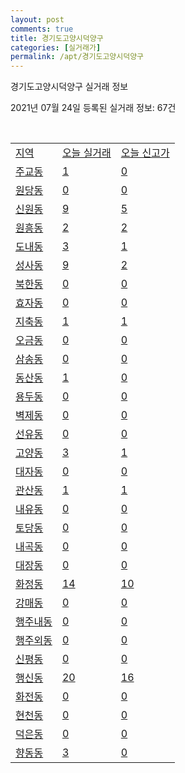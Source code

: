 ```yaml
---
layout: post
comments: true
title: 경기도고양시덕양구
categories: [실거래가]
permalink: /apt/경기도고양시덕양구
---
```


경기도고양시덕양구 실거래 정보

2021년 07월 24일 등록된 실거래 정보: 67건

<script type="text/javascript">
  google.charts.load('current', {'packages':['corechart']});
  google.charts.setOnLoadCallback(drawChart);

  function drawChart() {
    var data = google.visualization.arrayToDataTable([['거래일', '매매', '전월세', '전매'], ['19-10', 0, 0, 8], ['19-11', 0, 0, 13], ['19-12', 0, 0, 3], ['20-01', 0, 0, 2], ['20-02', 0, 0, 4], ['20-03', 0, 0, 1], ['20-04', 0, 0, 2], ['20-05', 0, 0, 2], ['20-06', 0, 0, 20], ['20-07', 205, 215, 15], ['20-08', 447, 581, 7], ['20-09', 387, 1020, 9], ['20-10', 473, 896, 1], ['20-11', 825, 805, 7], ['20-12', 1030, 652, 10], ['21-01', 592, 649, 9], ['21-02', 285, 707, 2], ['21-03', 288, 752, 1], ['21-04', 241, 621, 1], ['21-05', 354, 1224, 1], ['21-06', 292, 1176, 0], ['21-07', 147, 791, 0]]);

    var options = {
      title: '최근 1년간 유형별 거래량 추이',
      legend: { position: 'bottom' }
    };

    var chart = new google.visualization.LineChart(document.getElementById('columnchart_material'));
    chart.draw(data, (options));
  }
</script>

<div id="columnchart_material" style="width: 95%; margin-left: -35px"></div>
<br>
<table class="sortable">
  <tr>
    <td><a href="#">지역</a></td>
    <td><a href="#">오늘 실거래</a></td>
    <td><a href="#">오늘 신고가</a></td>
  </tr>

  
  <tr class="item">
    <td><a href="경기도고양시덕양구주교동">주교동</a></td>
    <td><a href="경기도고양시덕양구주교동">1</a></td>
    <td><a href="경기도고양시덕양구주교동">0</a></td>
  </tr>
    

  <tr class="item">
    <td><a href="경기도고양시덕양구원당동">원당동</a></td>
    <td><a href="경기도고양시덕양구원당동">0</a></td>
    <td><a href="경기도고양시덕양구원당동">0</a></td>
  </tr>
    

  <tr class="item">
    <td><a href="경기도고양시덕양구신원동">신원동</a></td>
    <td><a href="경기도고양시덕양구신원동">9</a></td>
    <td><a href="경기도고양시덕양구신원동">5</a></td>
  </tr>
    

  <tr class="item">
    <td><a href="경기도고양시덕양구원흥동">원흥동</a></td>
    <td><a href="경기도고양시덕양구원흥동">2</a></td>
    <td><a href="경기도고양시덕양구원흥동">2</a></td>
  </tr>
    

  <tr class="item">
    <td><a href="경기도고양시덕양구도내동">도내동</a></td>
    <td><a href="경기도고양시덕양구도내동">3</a></td>
    <td><a href="경기도고양시덕양구도내동">1</a></td>
  </tr>
    

  <tr class="item">
    <td><a href="경기도고양시덕양구성사동">성사동</a></td>
    <td><a href="경기도고양시덕양구성사동">9</a></td>
    <td><a href="경기도고양시덕양구성사동">2</a></td>
  </tr>
    

  <tr class="item">
    <td><a href="경기도고양시덕양구북한동">북한동</a></td>
    <td><a href="경기도고양시덕양구북한동">0</a></td>
    <td><a href="경기도고양시덕양구북한동">0</a></td>
  </tr>
    

  <tr class="item">
    <td><a href="경기도고양시덕양구효자동">효자동</a></td>
    <td><a href="경기도고양시덕양구효자동">0</a></td>
    <td><a href="경기도고양시덕양구효자동">0</a></td>
  </tr>
    

  <tr class="item">
    <td><a href="경기도고양시덕양구지축동">지축동</a></td>
    <td><a href="경기도고양시덕양구지축동">1</a></td>
    <td><a href="경기도고양시덕양구지축동">1</a></td>
  </tr>
    

  <tr class="item">
    <td><a href="경기도고양시덕양구오금동">오금동</a></td>
    <td><a href="경기도고양시덕양구오금동">0</a></td>
    <td><a href="경기도고양시덕양구오금동">0</a></td>
  </tr>
    

  <tr class="item">
    <td><a href="경기도고양시덕양구삼송동">삼송동</a></td>
    <td><a href="경기도고양시덕양구삼송동">0</a></td>
    <td><a href="경기도고양시덕양구삼송동">0</a></td>
  </tr>
    

  <tr class="item">
    <td><a href="경기도고양시덕양구동산동">동산동</a></td>
    <td><a href="경기도고양시덕양구동산동">1</a></td>
    <td><a href="경기도고양시덕양구동산동">0</a></td>
  </tr>
    

  <tr class="item">
    <td><a href="경기도고양시덕양구용두동">용두동</a></td>
    <td><a href="경기도고양시덕양구용두동">0</a></td>
    <td><a href="경기도고양시덕양구용두동">0</a></td>
  </tr>
    

  <tr class="item">
    <td><a href="경기도고양시덕양구벽제동">벽제동</a></td>
    <td><a href="경기도고양시덕양구벽제동">0</a></td>
    <td><a href="경기도고양시덕양구벽제동">0</a></td>
  </tr>
    

  <tr class="item">
    <td><a href="경기도고양시덕양구선유동">선유동</a></td>
    <td><a href="경기도고양시덕양구선유동">0</a></td>
    <td><a href="경기도고양시덕양구선유동">0</a></td>
  </tr>
    

  <tr class="item">
    <td><a href="경기도고양시덕양구고양동">고양동</a></td>
    <td><a href="경기도고양시덕양구고양동">3</a></td>
    <td><a href="경기도고양시덕양구고양동">1</a></td>
  </tr>
    

  <tr class="item">
    <td><a href="경기도고양시덕양구대자동">대자동</a></td>
    <td><a href="경기도고양시덕양구대자동">0</a></td>
    <td><a href="경기도고양시덕양구대자동">0</a></td>
  </tr>
    

  <tr class="item">
    <td><a href="경기도고양시덕양구관산동">관산동</a></td>
    <td><a href="경기도고양시덕양구관산동">1</a></td>
    <td><a href="경기도고양시덕양구관산동">1</a></td>
  </tr>
    

  <tr class="item">
    <td><a href="경기도고양시덕양구내유동">내유동</a></td>
    <td><a href="경기도고양시덕양구내유동">0</a></td>
    <td><a href="경기도고양시덕양구내유동">0</a></td>
  </tr>
    

  <tr class="item">
    <td><a href="경기도고양시덕양구토당동">토당동</a></td>
    <td><a href="경기도고양시덕양구토당동">0</a></td>
    <td><a href="경기도고양시덕양구토당동">0</a></td>
  </tr>
    

  <tr class="item">
    <td><a href="경기도고양시덕양구내곡동">내곡동</a></td>
    <td><a href="경기도고양시덕양구내곡동">0</a></td>
    <td><a href="경기도고양시덕양구내곡동">0</a></td>
  </tr>
    

  <tr class="item">
    <td><a href="경기도고양시덕양구대장동">대장동</a></td>
    <td><a href="경기도고양시덕양구대장동">0</a></td>
    <td><a href="경기도고양시덕양구대장동">0</a></td>
  </tr>
    

  <tr class="item">
    <td><a href="경기도고양시덕양구화정동">화정동</a></td>
    <td><a href="경기도고양시덕양구화정동">14</a></td>
    <td><a href="경기도고양시덕양구화정동">10</a></td>
  </tr>
    

  <tr class="item">
    <td><a href="경기도고양시덕양구강매동">강매동</a></td>
    <td><a href="경기도고양시덕양구강매동">0</a></td>
    <td><a href="경기도고양시덕양구강매동">0</a></td>
  </tr>
    

  <tr class="item">
    <td><a href="경기도고양시덕양구행주내동">행주내동</a></td>
    <td><a href="경기도고양시덕양구행주내동">0</a></td>
    <td><a href="경기도고양시덕양구행주내동">0</a></td>
  </tr>
    

  <tr class="item">
    <td><a href="경기도고양시덕양구행주외동">행주외동</a></td>
    <td><a href="경기도고양시덕양구행주외동">0</a></td>
    <td><a href="경기도고양시덕양구행주외동">0</a></td>
  </tr>
    

  <tr class="item">
    <td><a href="경기도고양시덕양구신평동">신평동</a></td>
    <td><a href="경기도고양시덕양구신평동">0</a></td>
    <td><a href="경기도고양시덕양구신평동">0</a></td>
  </tr>
    

  <tr class="item">
    <td><a href="경기도고양시덕양구행신동">행신동</a></td>
    <td><a href="경기도고양시덕양구행신동">20</a></td>
    <td><a href="경기도고양시덕양구행신동">16</a></td>
  </tr>
    

  <tr class="item">
    <td><a href="경기도고양시덕양구화전동">화전동</a></td>
    <td><a href="경기도고양시덕양구화전동">0</a></td>
    <td><a href="경기도고양시덕양구화전동">0</a></td>
  </tr>
    

  <tr class="item">
    <td><a href="경기도고양시덕양구현천동">현천동</a></td>
    <td><a href="경기도고양시덕양구현천동">0</a></td>
    <td><a href="경기도고양시덕양구현천동">0</a></td>
  </tr>
    

  <tr class="item">
    <td><a href="경기도고양시덕양구덕은동">덕은동</a></td>
    <td><a href="경기도고양시덕양구덕은동">0</a></td>
    <td><a href="경기도고양시덕양구덕은동">0</a></td>
  </tr>
    

  <tr class="item">
    <td><a href="경기도고양시덕양구향동동">향동동</a></td>
    <td><a href="경기도고양시덕양구향동동">3</a></td>
    <td><a href="경기도고양시덕양구향동동">0</a></td>
  </tr>
    


</table>


    